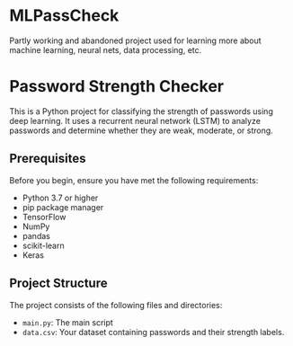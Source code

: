 # MLPassCheck
Partly working and abandoned project used for learning more about machine learning, neural nets, data processing, etc.

# Password Strength Checker

This is a Python project for classifying the strength of passwords using deep learning. It uses a recurrent neural network (LSTM) to analyze passwords and determine whether they are weak, moderate, or strong.

## Prerequisites

Before you begin, ensure you have met the following requirements:

- Python 3.7 or higher
- pip package manager
- TensorFlow 
- NumPy 
- pandas 
- scikit-learn 
- Keras 

## Project Structure

The project consists of the following files and directories:

- `main.py`: The main script
- `data.csv`: Your dataset containing passwords and their strength labels.


